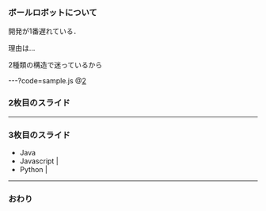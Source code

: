 ### ボールロボットについて



開発が1番遅れている．


理由は…

2種類の構造で迷っているから

---?code=sample.js
@[2](2行目)

### 2枚目のスライド


---


### 3枚目のスライド

- Java
- Javascript |
- Python |

---


### おわり
